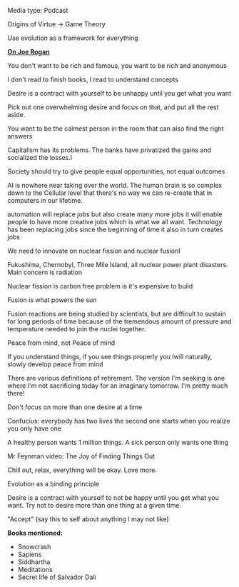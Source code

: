 
Media type: Podcast

Origins of Virtue -> Game Theory

Use evolution as a framework for everything

**[On Joe Rogan](about:blank#On%20Joe%20Rogan)**

You don't want to be rich and famous, you want to be rich and anonymous

I don't read to finish books, I read to understand concepts

Desire is a contract with yourself to be unhappy until you get what you want

Pick out one overwhelming desire and focus on that, and put all the rest aside.

You want to be the calmest person in the room that can also find the right answers

Capitalism has its problems. The banks have privatized the gains and socialized the losses.I

Society should try to give people equal opportunities, not equal outcomes

AI is nowhere near taking over the world. The human brain is so complex down to the Cellular level that there's no way we can re-create that in computers in our lifetime.

automation will replace jobs but also create many more jobs it will enable people to have more creative jobs which is what we all want. Technology has been replacing jobs since the beginning of time it also in turn creates jobs

We need to innovate on nuclear fission and nuclear fusionI

Fukushima, Chernobyl, Three Mile Island, all nuclear power plant disasters. Main concern is radiation

Nuclear fission is carbon free problem is it's expensive to build

Fusion is what powers the sun

Fusion reactions are being studied by scientists, but are difficult to sustain for long periods of time because of the tremendous amount of pressure and temperature needed to join the nuclei together.

Peace from mind, not Peace of mind

If you understand things, if you see things properly you Iwill naturally, slowly develop peace from mind

There are various definitions of retirement. The version I'm seeking is one where I'm not sacrificing today for an imaginary tomorrow. I'm pretty much there!

Don't focus on more than one desire at a time

Confucius: everybody has two lives the second one starts when you realize you only have one

A healthy person wants 1 million things. A sick person only wants one thing

Mr Feynman video: The Joy of Finding Things Out

Chill out, relax, everything will be okay. Love more.

Evolution as a binding principle

Desire is a contract with yourself to not be happy until you get what you want. Try not to desire more than one thing at a given time.

"Accept" (say this to self about anything I may not like)

**Books mentioned:**

- Snowcrash
- Sapiens
- Siddhartha
- Meditations
- Secret life of Salvador Dali
